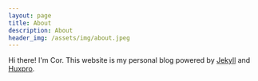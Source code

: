 ```yaml
---
layout: page
title: About
description: About
header_img: /assets/img/about.jpeg
---
```


Hi there! I'm Cor. This website is my personal blog powered by
[Jekyll](https://jekyllrb.com/) and
[Huxpro](https://github.com/lynn9388/huxpro).

